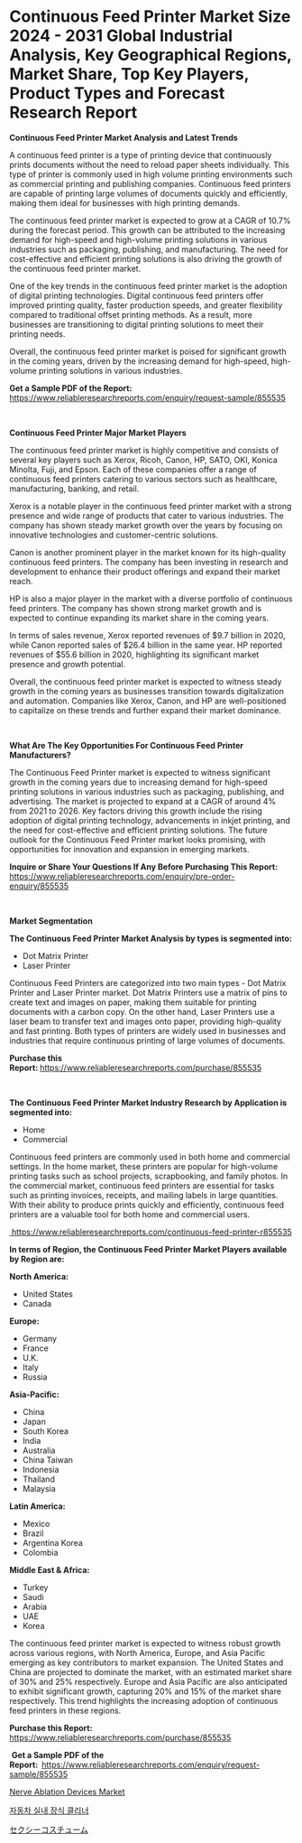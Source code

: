 <p><h1>Continuous Feed Printer Market Size 2024 - 2031 Global Industrial Analysis, Key Geographical Regions, Market Share, Top Key Players, Product Types and Forecast Research Report</h1></p><p><strong>Continuous Feed Printer Market Analysis and Latest Trends</strong></p>
<p><p>A continuous feed printer is a type of printing device that continuously prints documents without the need to reload paper sheets individually. This type of printer is commonly used in high volume printing environments such as commercial printing and publishing companies. Continuous feed printers are capable of printing large volumes of documents quickly and efficiently, making them ideal for businesses with high printing demands.</p><p>The continuous feed printer market is expected to grow at a CAGR of 10.7% during the forecast period. This growth can be attributed to the increasing demand for high-speed and high-volume printing solutions in various industries such as packaging, publishing, and manufacturing. The need for cost-effective and efficient printing solutions is also driving the growth of the continuous feed printer market.</p><p>One of the key trends in the continuous feed printer market is the adoption of digital printing technologies. Digital continuous feed printers offer improved printing quality, faster production speeds, and greater flexibility compared to traditional offset printing methods. As a result, more businesses are transitioning to digital printing solutions to meet their printing needs.</p><p>Overall, the continuous feed printer market is poised for significant growth in the coming years, driven by the increasing demand for high-speed, high-volume printing solutions in various industries.</p></p>
<p><strong>Get a Sample PDF of the Report:&nbsp;</strong> <a href="https://www.reliableresearchreports.com/enquiry/request-sample/855535">https://www.reliableresearchreports.com/enquiry/request-sample/855535</a></p>
<p>&nbsp;</p>
<p><strong>Continuous Feed Printer Major Market Players</strong></p>
<p><p>The continuous feed printer market is highly competitive and consists of several key players such as Xerox, Ricoh, Canon, HP, SATO, OKI, Konica Minolta, Fuji, and Epson. Each of these companies offer a range of continuous feed printers catering to various sectors such as healthcare, manufacturing, banking, and retail.</p><p>Xerox is a notable player in the continuous feed printer market with a strong presence and wide range of products that cater to various industries. The company has shown steady market growth over the years by focusing on innovative technologies and customer-centric solutions.</p><p>Canon is another prominent player in the market known for its high-quality continuous feed printers. The company has been investing in research and development to enhance their product offerings and expand their market reach.</p><p>HP is also a major player in the market with a diverse portfolio of continuous feed printers. The company has shown strong market growth and is expected to continue expanding its market share in the coming years.</p><p>In terms of sales revenue, Xerox reported revenues of $9.7 billion in 2020, while Canon reported sales of $26.4 billion in the same year. HP reported revenues of $55.6 billion in 2020, highlighting its significant market presence and growth potential.</p><p>Overall, the continuous feed printer market is expected to witness steady growth in the coming years as businesses transition towards digitalization and automation. Companies like Xerox, Canon, and HP are well-positioned to capitalize on these trends and further expand their market dominance.</p></p>
<p>&nbsp;</p>
<p><strong>What Are The Key Opportunities For Continuous Feed Printer Manufacturers?</strong></p>
<p><p>The Continuous Feed Printer market is expected to witness significant growth in the coming years due to increasing demand for high-speed printing solutions in various industries such as packaging, publishing, and advertising. The market is projected to expand at a CAGR of around 4% from 2021 to 2026. Key factors driving this growth include the rising adoption of digital printing technology, advancements in inkjet printing, and the need for cost-effective and efficient printing solutions. The future outlook for the Continuous Feed Printer market looks promising, with opportunities for innovation and expansion in emerging markets.</p></p>
<p><strong>Inquire or Share Your Questions If Any Before Purchasing This Report:</strong> <a href="https://www.reliableresearchreports.com/enquiry/pre-order-enquiry/855535">https://www.reliableresearchreports.com/enquiry/pre-order-enquiry/855535</a></p>
<p>&nbsp;</p>
<p><strong>Market Segmentation</strong></p>
<p><strong>The Continuous Feed Printer Market Analysis by types is segmented into:</strong></p>
<p><ul><li>Dot Matrix Printer</li><li>Laser Printer</li></ul></p>
<p><p>Continuous Feed Printers are categorized into two main types - Dot Matrix Printer and Laser Printer market. Dot Matrix Printers use a matrix of pins to create text and images on paper, making them suitable for printing documents with a carbon copy. On the other hand, Laser Printers use a laser beam to transfer text and images onto paper, providing high-quality and fast printing. Both types of printers are widely used in businesses and industries that require continuous printing of large volumes of documents.</p></p>
<p><strong>Purchase this Report:&nbsp;</strong><a href="https://www.reliableresearchreports.com/purchase/855535">https://www.reliableresearchreports.com/purchase/855535</a></p>
<p>&nbsp;</p>
<p><strong>The Continuous Feed Printer Market Industry Research by Application is segmented into:</strong></p>
<p><ul><li>Home</li><li>Commercial</li></ul></p>
<p><p>Continuous feed printers are commonly used in both home and commercial settings. In the home market, these printers are popular for high-volume printing tasks such as school projects, scrapbooking, and family photos. In the commercial market, continuous feed printers are essential for tasks such as printing invoices, receipts, and mailing labels in large quantities. With their ability to produce prints quickly and efficiently, continuous feed printers are a valuable tool for both home and commercial users.</p></p>
<p><a href="https://www.reliableresearchreports.com/continuous-feed-printer-r855535">&nbsp;https://www.reliableresearchreports.com/continuous-feed-printer-r855535</a></p>
<p><strong>In terms of Region, the Continuous Feed Printer Market Players available by Region are:</strong></p>
<p>
    <p> <strong> North America: </strong>
        <ul>
            <li>United States</li>
            <li>Canada</li>
        </ul>
        </p> 
    <p> <strong> Europe: </strong>
        <ul>
            <li>Germany</li>
            <li>France</li>
            <li>U.K.</li>
            <li>Italy</li>
            <li>Russia</li>
        </ul>
        </p> 
    <p> <strong> Asia-Pacific: </strong>
        <ul>
            <li>China</li>
            <li>Japan</li>
            <li>South Korea</li>
            <li>India</li>
            <li>Australia</li>
            <li>China Taiwan</li>
            <li>Indonesia</li>
            <li>Thailand</li>
            <li>Malaysia</li>
        </ul>
        </p> 
    <p> <strong> Latin America: </strong>
        <ul>
            <li>Mexico</li>
            <li>Brazil</li>
            <li>Argentina Korea</li>
            <li>Colombia</li>
        </ul>
        </p> 
    <p> <strong> Middle East & Africa: </strong>
        <ul>
            <li>Turkey</li>
            <li>Saudi</li>
            <li>Arabia</li>
            <li>UAE</li>
            <li>Korea</li>
        </ul>
    </p>
    </p>
<p><p>The continuous feed printer market is expected to witness robust growth across various regions, with North America, Europe, and Asia Pacific emerging as key contributors to market expansion. The United States and China are projected to dominate the market, with an estimated market share of 30% and 25% respectively. Europe and Asia Pacific are also anticipated to exhibit significant growth, capturing 20% and 15% of the market share respectively. This trend highlights the increasing adoption of continuous feed printers in these regions.</p></p>
<p><strong>Purchase this Report: </strong><a href="https://www.reliableresearchreports.com/purchase/855535">https://www.reliableresearchreports.com/purchase/855535</a></p>
<p>&nbsp;<strong>Get a Sample PDF of the Report:&nbsp;&nbsp;</strong><a href="https://www.reliableresearchreports.com/enquiry/request-sample/855535">https://www.reliableresearchreports.com/enquiry/request-sample/855535</a></p>
<p><strong></strong></p>
<p><p><a href="https://gamy-alyssum-396.notion.site/Nerve-Ablation-Devices-Market-Exploring-Market-Share-Market-Trends-and-Future-Growth-c20fd69a076c42b6a4883b2156a60116">Nerve Ablation Devices Market</a></p><p><a href="https://github.com/iansanftyord09878/Market-Research-Report-List-1/blob/main/927745030221.md">자동차 실내 장식 클리너</a></p><p><a href="https://github.com/LeanneBruen2023/Market-Research-Report-List-1/blob/main/799470332980.md">セクシーコスチューム</a></p></p>